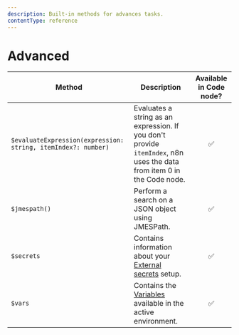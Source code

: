 ```yaml
---
description: Built-in methods for advances tasks.
contentType: reference
---
```


# Advanced

| Method | Description | Available in Code node? |
| ------ | ----------- | :---------------------: |
| `$evaluateExpression(expression: string, itemIndex?: number)` | Evaluates a string as an expression. If you don't provide `itemIndex`, n8n uses the data from item 0 in the Code node. | :white_check_mark: |
| `$jmespath()` | Perform a search on a JSON object using JMESPath. | :white_check_mark: |
| `$secrets` | Contains information about your [External secrets](/external-secrets/) setup. | :white_check_mark: |
| `$vars` | Contains the [Variables](/variables/) available in the active environment. | :white_check_mark: |
